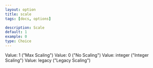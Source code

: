 ```yaml
---
layout: option
title: scale
tags: [docs, options]

description: Scale
default: 1
example: 0
type: Choice
---
```


Value: 1 ("Max Scaling")
Value: 0 ("No Scaling")
Value: integer ("Integer Scaling")
Value: legacy ("Legacy Scaling")
